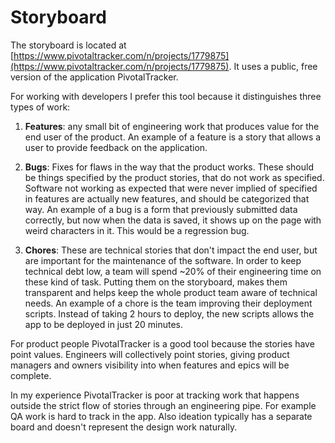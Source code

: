 # Storyboard

The storyboard is located at [https://www.pivotaltracker.com/n/projects/1779875](https://www.pivotaltracker.com/n/projects/1779875). It uses a public, free version of the application PivotalTracker.

For working with developers I prefer this tool because it distinguishes three types of work:

1. **Features**: any small bit of engineering work that produces value for the end user of the product. An example of a feature is a story that allows a user to provide feedback on the application.

2. **Bugs**: Fixes for flaws in the way that the product works. These should be things specified by the product stories, that do not work as specified. Software not working as expected that were never implied of specified in features are actually new features, and should be categorized that way. An example of a bug is a form that previously submitted data correctly, but now when the data is saved, it shows up on the page with weird characters in it. This would be a regression bug.

3. **Chores**: These are technical stories that don't impact the end user, but are important for the maintenance of the software. In order to keep technical debt low, a team will spend ~20% of their engineering time on these kind of task. Putting them on the storyboard, makes them transparent and helps keep the whole product team aware of technical needs. An example of a chore is the team improving their deployment scripts. Instead of taking 2 hours to deploy, the new scripts allows the app to be deployed in just 20 minutes.

For product people PivotalTracker is a good tool because the stories have point values. Engineers will collectively point stories, giving product managers and owners visibility into when features and epics will be complete.

In my experience PivotalTracker is poor at tracking work that happens outside the strict flow of stories through an engineering pipe. For example QA work is hard to track in the app. Also ideation typically has a separate board and doesn't represent the design work naturally.
